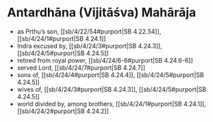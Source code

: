 # Antardhāna (Vijitāśva) Mahārāja

* as Pṛthu’s son, [[sb/4/22/54#purport|SB 4.22.54]], [[sb/4/24/1#purport|SB 4.24.1]]
* Indra excused by, [[sb/4/24/3#purport|SB 4.24.3]], [[sb/4/24/5#purport|SB 4.24.5]]
* retired from royal power, [[sb/4/24/6-6#purport|SB 4.24.6-6]]
* served Lord, [[sb/4/24/7#purport|SB 4.24.7]]
* sons of, [[sb/4/24/4#purport|SB 4.24.4]], [[sb/4/24/5#purport|SB 4.24.5]]
* wives of, [[sb/4/24/3#purport|SB 4.24.3]], [[sb/4/24/5#purport|SB 4.24.5]]
* world divided by, among brothers, [[sb/4/24/1#purport|SB 4.24.1]], [[sb/4/24/2#purport|SB 4.24.2]]
